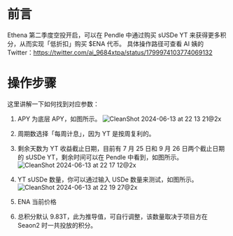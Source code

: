 # 前言
Ethena 第二季度空投开启，可以在 Pendle 中通过购买 sUSDe YT 来获得更多积分，从而实现「低折扣」购买 $ENA 代币。
具体操作路径可查看 AI 姨的 Twitter：https://twitter.com/ai_9684xtpa/status/1799974103774069132

# 操作步骤
这里讲解一下如何找到对应参数：
1. APY 为底层 APY，如图所示。
![CleanShot 2024-06-13 at 22 13 21@2x](https://github.com/simonliuliu/ethena-yt-yield-calculator/assets/15995220/c31b8021-4d39-493a-9080-8877f2acfe23)

2. 周期数选择「每周计息」，因为 YT 是按周复利的。
3. 剩余天数为 YT 收益截止日期，目前有 7 月 25 日和 9 月 26 日两个截止日期的 sUSDe YT，剩余时间可以在 Pendle 中看到，如图所示。
![CleanShot 2024-06-13 at 22 17 12@2x](https://github.com/simonliuliu/ethena-yt-yield-calculator/assets/15995220/3a2ad4c1-2fbf-4ce4-b69a-5780d7d7b5c1)

4. YT sUSDe 数量，你可以通过输入 USDe 数量来测试，如图所示。
![CleanShot 2024-06-13 at 22 19 27@2x](https://github.com/simonliuliu/ethena-yt-yield-calculator/assets/15995220/a6e00446-d933-4854-839b-a82a64057958)

5. ENA 当前价格
6. 总积分默认 9.83T，此为推导值，可自行调整，该数量取决于项目方在 Seaon2 时一共投放的积分。
